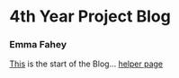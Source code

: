 # 4th Year Project Blog

### Emma Fahey 

[This](?pageOne) is the start of the Blog...
[helper page](?test)
